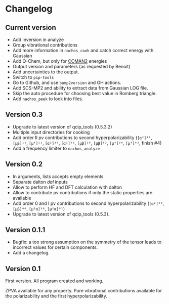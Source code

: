 # Changelog

## Current version

+ Add inversion in analyze
+ Group vibrational contributions
+ Add more information in `nachos_cook` and catch correct energy with Gaussian
+ Add Q-Chem, but only for [CCMAN2](http://www.q-chem.com/qchem-website/manual/qchem51_manual/sect-ccmeth.html) energies
+ Output version and parameters (as requested by Benoît)
+ Add uncertainties to the output.
+ Switch to `pip-tools`
+ Go to Github, and use `bump2version` and GH actions.
+ Add SCS-MP2 and ability to extract data from Gaussian LOG file.
+ Skip the auto procedure for choosing best value in Romberg triangle.
+ Add `nachos_peek` to look into files.

## Version 0.3

+ Upgrade to latest version of qcip_tools (0.5.3.2)
+ Multiple input directories for cooking
+ Add order II pv contributions to second hyperpolarizability (`[α²]¹¹`, `[µβ]¹¹`, `[µ⁴]¹¹`, `[α²]²⁰`, `[α²]⁰²`, `[µβ]²⁰`, `[µβ]⁰²`, `[µ⁴]²⁰`, `[µ⁴]⁰²`, finish #4)
+ Add a frequency limiter to `nachos_analyze`

## Version 0.2

+ In arguments, lists accepts empty elements
+ Separate dalton *dal* inputs
+ Allow to perform HF and DFT calculation with dalton
+ Allow to contribute pv contributions if only the static properties are available
+ Add order 0 and I pv contributions to second hyperpolarizability (`[α²]⁰⁰`, `[µβ]⁰⁰`, `[µ²α]¹⁰`, `[µ²α]⁰¹`)
+ Upgrade to latest version of qcip_tools (0.5.3).

## Version 0.1.1

+ Bugfix: a too strong assumption on the symmetry of the tensor leads to incorrect values for certain components.
+ Add a changelog.

## Version 0.1

First version. All program created and working.

ZPVA available for any property. Pure vibrational contributions available for the polarizability and the first hyperpolarizability.